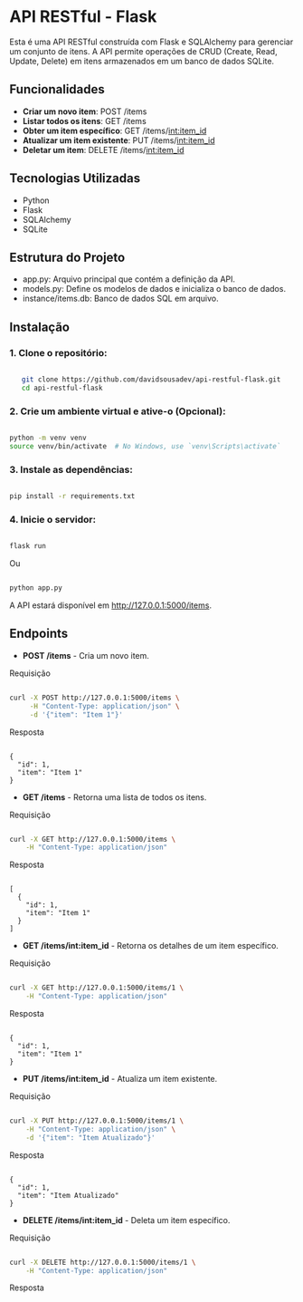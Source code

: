 # API RESTful - Flask

Esta é uma API RESTful construída com Flask e SQLAlchemy para gerenciar um conjunto de itens. A API permite operações de CRUD (Create, Read, Update, Delete) em itens armazenados em um banco de dados SQLite.

## Funcionalidades

- **Criar um novo item**: POST /items
- **Listar todos os itens**: GET /items
- **Obter um item específico**: GET /items/<int:item_id>
- **Atualizar um item existente**: PUT /items/<int:item_id>
- **Deletar um item**: DELETE /items/<int:item_id>

## Tecnologias Utilizadas

- Python
- Flask
- SQLAlchemy
- SQLite

## Estrutura do Projeto

- app.py: Arquivo principal que contém a definição da API.
- models.py: Define os modelos de dados e inicializa o banco de dados.
- instance/items.db: Banco de dados SQL em arquivo.

## Instalação

### 1. Clone o repositório:
   
```sh

   git clone https://github.com/davidsousadev/api-restful-flask.git
   cd api-restful-flask

```
### 2. Crie um ambiente virtual e ative-o (Opcional):

```sh

python -m venv venv
source venv/bin/activate  # No Windows, use `venv\Scripts\activate`

```

### 3. Instale as dependências:

```sh

pip install -r requirements.txt

```

### 4. Inicie o servidor:
```sh

flask run

```
Ou
```sh

python app.py

```

A API estará disponível em http://127.0.0.1:5000/items.

## Endpoints

- **POST /items** - Cria um novo item.

Requisição

```sh

curl -X POST http://127.0.0.1:5000/items \
     -H "Content-Type: application/json" \
     -d '{"item": "Item 1"}'

```

Resposta

```

{
  "id": 1,
  "item": "Item 1"
}

```

- **GET /items** - Retorna uma lista de todos os itens.

Requisição

```sh

curl -X GET http://127.0.0.1:5000/items \
    -H "Content-Type: application/json"

```

Resposta

```

[
  {
    "id": 1,
    "item": "Item 1"
  }
]

```
- **GET /items/int:item_id** - Retorna os detalhes de um item específico.

Requisição

```sh

curl -X GET http://127.0.0.1:5000/items/1 \
    -H "Content-Type: application/json" 

```

Resposta

```

{
  "id": 1,
  "item": "Item 1"
}

```

- **PUT /items/int:item_id** - Atualiza um item existente.

Requisição

```sh

curl -X PUT http://127.0.0.1:5000/items/1 \
    -H "Content-Type: application/json" \
    -d '{"item": "Item Atualizado"}'

```

Resposta

```

{
  "id": 1,
  "item": "Item Atualizado"
}

```
- **DELETE /items/int:item_id** - Deleta um item específico.

Requisição

```sh

curl -X DELETE http://127.0.0.1:5000/items/1 \
    -H "Content-Type: application/json"

```

Resposta

```


```